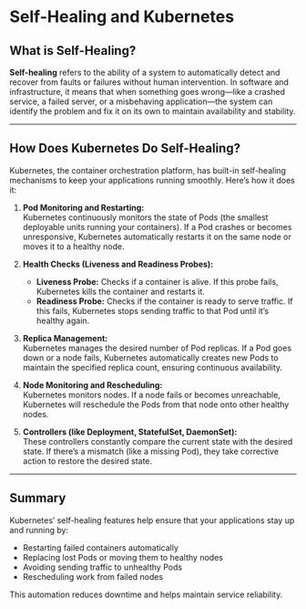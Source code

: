 # Self-Healing and Kubernetes

## What is Self-Healing?

**Self-healing** refers to the ability of a system to automatically detect and recover from faults or failures without human intervention. In software and infrastructure, it means that when something goes wrong—like a crashed service, a failed server, or a misbehaving application—the system can identify the problem and fix it on its own to maintain availability and stability.

---

## How Does Kubernetes Do Self-Healing?

Kubernetes, the container orchestration platform, has built-in self-healing mechanisms to keep your applications running smoothly. Here’s how it does it:

1. **Pod Monitoring and Restarting:**  
   Kubernetes continuously monitors the state of Pods (the smallest deployable units running your containers). If a Pod crashes or becomes unresponsive, Kubernetes automatically restarts it on the same node or moves it to a healthy node.

2. **Health Checks (Liveness and Readiness Probes):**  
   - **Liveness Probe:** Checks if a container is alive. If this probe fails, Kubernetes kills the container and restarts it.  
   - **Readiness Probe:** Checks if the container is ready to serve traffic. If this fails, Kubernetes stops sending traffic to that Pod until it’s healthy again.

3. **Replica Management:**  
   Kubernetes manages the desired number of Pod replicas. If a Pod goes down or a node fails, Kubernetes automatically creates new Pods to maintain the specified replica count, ensuring continuous availability.

4. **Node Monitoring and Rescheduling:**  
   Kubernetes monitors nodes. If a node fails or becomes unreachable, Kubernetes will reschedule the Pods from that node onto other healthy nodes.

5. **Controllers (like Deployment, StatefulSet, DaemonSet):**  
   These controllers constantly compare the current state with the desired state. If there’s a mismatch (like a missing Pod), they take corrective action to restore the desired state.

---

## Summary

Kubernetes’ self-healing features help ensure that your applications stay up and running by:

- Restarting failed containers automatically  
- Replacing lost Pods or moving them to healthy nodes  
- Avoiding sending traffic to unhealthy Pods  
- Rescheduling work from failed nodes  

This automation reduces downtime and helps maintain service reliability.
